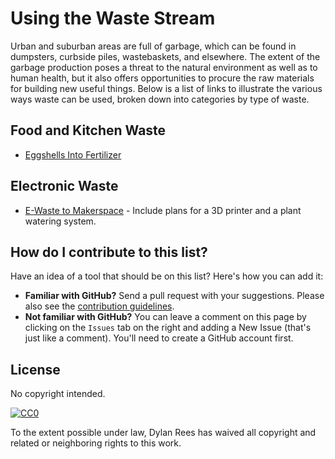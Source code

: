 # Using the Waste Stream

Urban and suburban areas are full of garbage, which can be found in dumpsters, curbside piles, wastebaskets, and elsewhere.  The extent of the garbage production poses a threat to the natural environment as well as to human health, but it also offers opportunities to procure the raw materials for building new useful things. Below is a list of links to illustrate the various ways waste can be used, broken down into categories by type of waste. 

## Food and Kitchen Waste

 * [Eggshells Into Fertilizer](http://www.wikihow.com/Fertilize-Soil-With-Eggshells)


## Electronic Waste

*  [E-Waste to Makerspace](https://e-wastetomakerspace.wikispaces.com/E-Waste+to+Makerspace) - Include plans for a 3D printer and a plant watering system.
 
## How do I contribute to this list?

Have an idea of a tool that should be on this list? Here's how you can add it:
 * **Familiar with GitHub?** Send a pull request with your suggestions. Please also see the [contribution guidelines](https://github.com/dylanrees/toolsforcitizenscience/blob/master/contributing.md).
 * **Not familiar with GitHub?** You can leave a comment on this page by clicking on the `Issues` tab on the right and adding a New Issue (that's just like a comment). You'll need to create a GitHub account first.

## License

No copyright intended.

[![CC0](https://i.creativecommons.org/p/zero/1.0/88x31.png)](https://creativecommons.org/publicdomain/zero/1.0/)

To the extent possible under law, Dylan Rees has waived all copyright and related or neighboring rights to this work.
